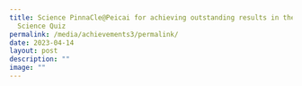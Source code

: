 ```yaml
---
title: Science PinnaCle@Peicai for achieving outstanding results in the C B Paul
  Science Quiz
permalink: /media/achievements3/permalink/
date: 2023-04-14
layout: post
description: ""
image: ""
---
```

